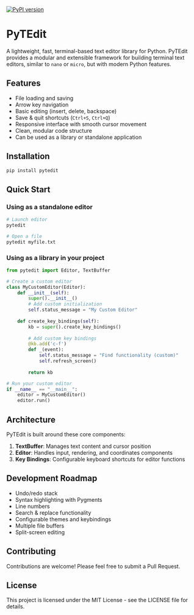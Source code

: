 
[![PyPI version](https://badge.fury.io/py/pytedit.svg)](https://pypi.org/project/pytedit/)
# PyTEdit

A lightweight, fast, terminal-based text editor library for Python. PyTEdit provides a modular and extensible framework for building terminal text editors, similar to `nano` or `micro`, but with modern Python features.

## Features

- File loading and saving
- Arrow key navigation
- Basic editing (insert, delete, backspace)
- Save & quit shortcuts (`Ctrl+S`, `Ctrl+Q`)
- Responsive interface with smooth cursor movement
- Clean, modular code structure
- Can be used as a library or standalone application

## Installation

```bash
pip install pytedit
```

## Quick Start

### Using as a standalone editor

```bash
# Launch editor
pytedit

# Open a file
pytedit myfile.txt
```

### Using as a library in your project

```python
from pytedit import Editor, TextBuffer

# Create a custom editor
class MyCustomEditor(Editor):
    def __init__(self):
        super().__init__()
        # Add custom initialization
        self.status_message = "My Custom Editor"
    
    def create_key_bindings(self):
        kb = super().create_key_bindings()
        
        # Add custom key bindings
        @kb.add('c-f')
        def _(event):
            self.status_message = "Find functionality (custom)"
            self.refresh_screen()
            
        return kb

# Run your custom editor
if __name__ == "__main__":
    editor = MyCustomEditor()
    editor.run()
```

## Architecture

PyTEdit is built around these core components:

1. **TextBuffer**: Manages text content and cursor position
2. **Editor**: Handles input, rendering, and coordinates components
3. **Key Bindings**: Configurable keyboard shortcuts for editor functions

## Development Roadmap

- Undo/redo stack
- Syntax highlighting with Pygments
- Line numbers
- Search & replace functionality
- Configurable themes and keybindings
- Multiple file buffers
- Split-screen editing

## Contributing

Contributions are welcome! Please feel free to submit a Pull Request.

## License

This project is licensed under the MIT License - see the LICENSE file for details.
